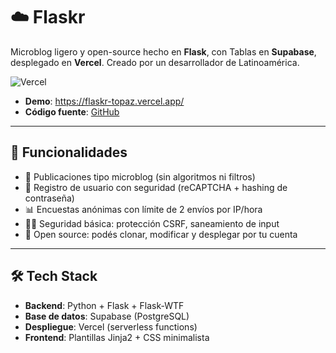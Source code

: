 # ☁️ Flaskr

Microblog ligero y open-source hecho en **Flask**, con Tablas en **Supabase**, desplegado en **Vercel**. Creado por un desarrollador de Latinoamérica.

![Vercel](https://flaskr-topaz.vercel.app/)
- **Demo**: https://flaskr-topaz.vercel.app/ 
- **Código fuente**: [GitHub](https://github.com/HillkirkLautaro/flaskR)

---

## 🚀 Funcionalidades

- 📝 Publicaciones tipo microblog (sin algoritmos ni filtros)
- 👤 Registro de usuario con seguridad (reCAPTCHA + hashing de contraseña)
- 📊 Encuestas anónimas con límite de 2 envíos por IP/hora
- 🕵️‍♂️ Seguridad básica: protección CSRF, saneamiento de input
- 🧩 Open source: podés clonar, modificar y desplegar por tu cuenta

---

## 🛠 Tech Stack

- **Backend**: Python + Flask + Flask-WTF  
- **Base de datos**: Supabase (PostgreSQL)  
- **Despliegue**: Vercel (serverless functions)  
- **Frontend**: Plantillas Jinja2 + CSS minimalista
